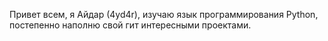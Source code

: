 Привет всем, я Айдар (4yd4r), изучаю язык программирования Python, постепенно наполню свой гит интересными проектами.
